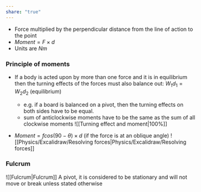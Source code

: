 ```yaml
---
share: "true"
---
```


- Force multiplied by the perpendicular distance from the line of action to the point
- $Moment = F\times d$
- Units are $Nm$ 

### Principle of moments

- If a body is acted upon by more than one force and it is in equilibrium then the turning effects of the forces must also balance out: $W_1d_1 = W_2d_2$ (equilibrium)
	- e.g. if a board is balanced on a pivot, then the turning effects on both sides have to be equal.
	- sum of anticlockwise moments have to be the same as the sum of all clockwise moments
![[Turning effect and moment|100%]]

- $Moment = fcos(90-\theta)\times d$ (if the force is at an oblique angle)
![[Physics/Excalidraw/Resolving forces|Physics/Excalidraw/Resolving forces]]
### Fulcrum

![[Fulcrum|Fulcrum]]
A pivot, it is considered to be stationary and will not move or break unless stated otherwise

